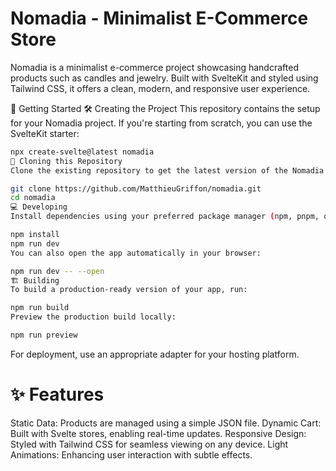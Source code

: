 # Nomadia - Minimalist E-Commerce Store

Nomadia is a minimalist e-commerce project showcasing handcrafted products such as candles and jewelry. Built with SvelteKit and styled using Tailwind CSS, it offers a clean, modern, and responsive user experience.

🚀 Getting Started
🛠️ Creating the Project
This repository contains the setup for your Nomadia project. If you're starting from scratch, you can use the SvelteKit starter:

```bash
npx create-svelte@latest nomadia
📂 Cloning this Repository
Clone the existing repository to get the latest version of the Nomadia project:
```


```bash
git clone https://github.com/MatthieuGriffon/nomadia.git
cd nomadia
💻 Developing
Install dependencies using your preferred package manager (npm, pnpm, or yarn) and start the development server:
```

```bash
npm install
npm run dev
You can also open the app automatically in your browser:
```

```bash
npm run dev -- --open
🏗️ Building
To build a production-ready version of your app, run:
```

```bash
npm run build
Preview the production build locally:
```

```bash
npm run preview
```
For deployment, use an appropriate adapter for your hosting platform.

# ✨ Features
Static Data: Products are managed using a simple JSON file.
Dynamic Cart: Built with Svelte stores, enabling real-time updates.
Responsive Design: Styled with Tailwind CSS for seamless viewing on any device.
Light Animations: Enhancing user interaction with subtle effects.
